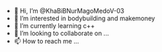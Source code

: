 - 👋 Hi, I’m @KhaBiBNurMagoMedoV-03
- 👀 I’m interested in bodybuilding and makemoney 
- 🌱 I’m currently learning c++
- 💞️ I’m looking to collaborate on ...
- 📫 How to reach me ...

<!---
KhaBiBNurMagoMedoV-03/KhaBiBNurMagoMedoV-03 is a ✨ special ✨ repository because its `README.md` (this file) appears on your GitHub profile.
You can click the Preview link to take a look at your changes.
--->
